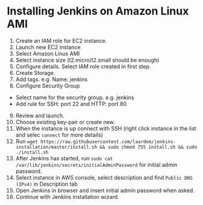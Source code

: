# Installing Jenkins on Amazon Linux AMI 

1. Create an IAM role for EC2 instance.
2. Launch new EC2 instance
3. Select Amazon Linux AMI 
4. Select instance size (t2.micro/t2.small should be enough)
5. Configure details. Select IAM role created in first step.
6. Create Storage.
7. Add tags. e.g. Name: jenkins 
8. Configure Security Group
  * Select name for the security group. e.g. jenkins
  * Add rule for SSH: port 22 and HTTP: port 80
9. Review and launch.
10. Choose existing key-pair or create new.
11. When the instance is up connect with SSH (right click instance in the list and selec `connect` for more details)
12. Run `wget https://raw.githubusercontent.com/laardee/jenkins-installation/master/install.sh && sudo chmod 755 install.sh && sudo ./install.sh`
13. After Jenkins has started, run `sudo cat /var/lib/jenkins/secrets/initialAdminPassword` for initial admin password.
14. Select instance in AWS console, select description and find `Public DNS (IPv4)` in Description tab
15. Open Jenkins in browser and insert initial admin password when asked.
16. Continue with Jenkins installation wizard.